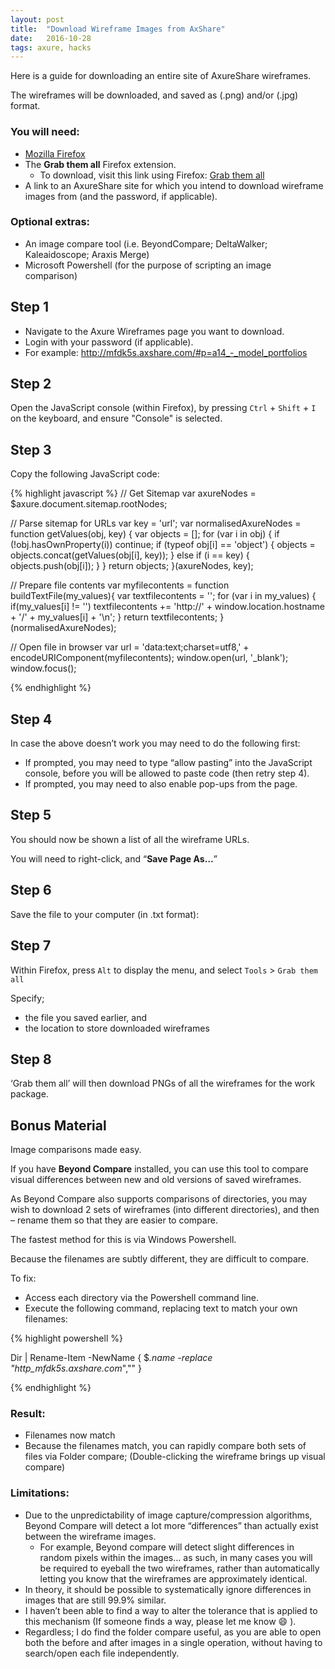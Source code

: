 ```yaml
---
layout: post
title:  "Download Wireframe Images from AxShare"
date:   2016-10-28
tags: axure, hacks
---
```

Here is a guide for downloading an entire site of AxureShare wireframes.

The wireframes will be downloaded, and saved as (.png) and/or (.jpg) format.

### You will need:

- [Mozilla Firefox](https://www.mozilla.org/firefox/products/)
- The **Grab them all** Firefox extension.
  - To download, visit this link using Firefox: [Grab them all](https://addons.mozilla.org/en-US/firefox/addon/grab-them-all/)
- A link to an AxureShare site for which you intend to download wireframe images from (and the password, if applicable).

### Optional extras:

- An image compare tool (i.e. BeyondCompare; DeltaWalker; Kaleaidoscope; Araxis Merge)
- Microsoft Powershell (for the purpose of scripting an image comparison)

## Step 1

- Navigate to the Axure Wireframes page you want to download.
- Login with your password (if applicable).
- For example: http://mfdk5s.axshare.com/#p=a14_-_model_portfolios

## Step 2
Open the JavaScript console (within Firefox), by pressing `Ctrl` + `Shift` + `I` on the keyboard, and ensure "Console" is selected.

## Step 3
Copy the following JavaScript code:

{% highlight javascript %}
// Get Sitemap
var axureNodes = $axure.document.sitemap.rootNodes;

// Parse sitemap for URLs
var key = 'url';
var normalisedAxureNodes = function getValues(obj, key) {
    var objects = [];
    for (var i in obj) {
        if (!obj.hasOwnProperty(i)) continue;
        if (typeof obj[i] == 'object') {
            objects = objects.concat(getValues(obj[i], key));
        } else if (i == key) {
            objects.push(obj[i]);
        }
    }
    return objects;
}(axureNodes, key);

// Prepare file contents
var myfilecontents = function buildTextFile(my_values){
    var textfilecontents = '';
        for (var i in my_values) {
        if(my_values[i] != '')
            textfilecontents += 'http://' + window.location.hostname + '/' + my_values[i] + '\n';
    }
    return textfilecontents;
}(normalisedAxureNodes);

// Open file in browser
var url = 'data:text;charset=utf8,' + encodeURIComponent(myfilecontents);
window.open(url, '_blank');
window.focus();

{% endhighlight %}

## Step 4
In case the above doesn’t work you may need to do the following first:

- If prompted, you may need to type “allow pasting” into the JavaScript console, before you will be allowed to paste code (then retry step 4).
- If prompted, you may need to also enable pop-ups from the page.

## Step 5
You should now be shown a list of all the wireframe URLs.

You will need to right-click, and “**Save Page As…**”


## Step 6
Save the file to your computer (in .txt format):
 
## Step 7
Within Firefox, press `Alt` to display the menu, and select `Tools` > `Grab them all`
 
Specify;

- the file you saved earlier, and
- the location to store downloaded wireframes

## Step 8
‘Grab them all’ will then download PNGs of all the wireframes for the work package.
 

## Bonus Material

Image comparisons made easy.

If you have **Beyond Compare** installed, you can use this tool to compare visual differences between new and old versions of saved wireframes.

As Beyond Compare also supports comparisons of directories, you may wish to download 2 sets of wireframes (into different directories), and then – rename them so that they are easier to compare.

The fastest method for this is via Windows Powershell.

Because the filenames are subtly different, they are difficult to compare.

To fix:

- Access each directory via the Powershell command line.
- Execute the following command, replacing text to match your own filenames:

{% highlight powershell %}

Dir | Rename-Item -NewName { $_.name -replace "http_mfdk5s.axshare.com_","" }

{% endhighlight %}

### Result:

- Filenames now match
- Because the filenames match, you can rapidly compare both sets of files via Folder compare; (Double-clicking the wireframe brings up visual compare)

### Limitations:

- Due to the unpredictability of image capture/compression algorithms, Beyond Compare will detect a lot more “differences” than actually exist between the wireframe images.
  - For example, Beyond compare will detect slight differences in random pixels within the images… as such, in many cases you will be required to eyeball the two wireframes, rather than automatically letting you know that the wireframes are approximately identical.
- In theory, it should be possible to systematically ignore differences in images that are still 99.9% similar.
- I haven’t been able to find a way to alter the tolerance that is applied to this mechanism (If someone finds a way, please let me know :smile: ).
- Regardless; I do find the folder compare useful, as you are able to open both the before and after images in a single operation, without having to search/open each file independently.